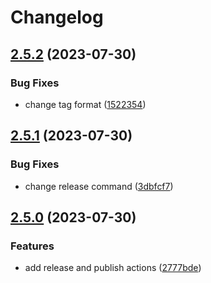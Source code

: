 # Changelog

## [2.5.2](https://github.com/zuzanawangle/buttercms-ruby/compare/v2.5.1...2.5.2) (2023-07-30)


### Bug Fixes

* change tag format ([1522354](https://github.com/zuzanawangle/buttercms-ruby/commit/1522354c6695d4b8c03cc9e21abb0f32c4594b04))

## [2.5.1](https://github.com/zuzanawangle/buttercms-ruby/compare/v2.5.0...v2.5.1) (2023-07-30)


### Bug Fixes

* change release command ([3dbfcf7](https://github.com/zuzanawangle/buttercms-ruby/commit/3dbfcf7f141aa104e9b3d2d8462d9e1c6c68481c))

## [2.5.0](https://github.com/zuzanawangle/buttercms-ruby/compare/v2.4.0...v2.5.0) (2023-07-30)


### Features

* add release and publish actions ([2777bde](https://github.com/zuzanawangle/buttercms-ruby/commit/2777bde75910db29fdf144bb6a67fe2602170ef7))
